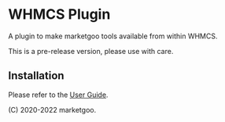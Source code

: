 # WHMCS Plugin

A plugin to make marketgoo tools available from within WHMCS.

This is a pre-release version, please use with care.

## Installation

Please refer to the
[User Guide](https://marketgoo.notion.site/User-Guide-7c0679f11fd446528600c0d6010d2016).

(C) 2020-2022 marketgoo.

